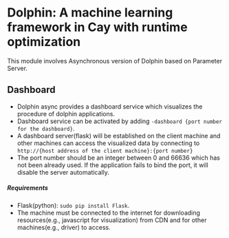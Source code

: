 # Dolphin: A machine learning framework in Cay with runtime optimization
  This module involves Asynchronous version of Dolphin based on Parameter Server.

## Dashboard

- Dolphin async provides a dashboard service which visualizes the procedure of dolphin applications.
- Dashboard service can be activated by adding `-dashboard {port number for the dashboard}`.
- A dashboard server(flask) will be established on the client machine and other machines can access
  the visualized data by connecting to `http://{host address of the client machine}:{port number}`
- The port number should be an integer between 0 and 66636 which has not been already used. If the
  application fails to bind the port, it will disable the server automatically.
  
##### Requirements
  - Flask(python): `sudo pip install Flask`.
  - The machine must be connected to the internet for downloading resources(e.g., javascript for visualization)
    from CDN and for other machines(e.g., driver) to access.
